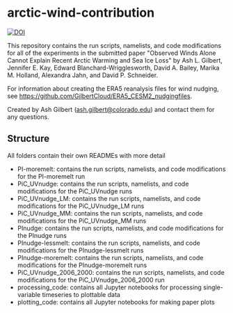 # arctic-wind-contribution

[![DOI](https://zenodo.org/badge/DOI/10.5281/zenodo.15377261.svg)](https://doi.org/10.5281/zenodo.15377261)

This repository contains the run scripts, namelists, and code modifications for all of the experiments in the submitted paper "Observed Winds Alone Cannot Explain Recent Arctic Warming and Sea Ice Loss" by Ash L. Gilbert, Jennifer E. Kay, Edward Blanchard-Wrigglesworth, David A. Bailey, Marika M. Holland, Alexandra Jahn, and David P. Schneider.

For information about creating the ERA5 reanalysis files for wind nudging, see https://github.com/GilbertCloud/ERA5_CESM2_nudgingfiles.

Created by Ash Gilbert (ash.gilbert@colorado.edu) and contact them for any questions.

## Structure

All folders contain their own READMEs with more detail

- PI-moremelt: contains the run scripts, namelists, and code modifications for the PI-moremelt run
- PiC_UVnudge: contains the run scripts, namelists, and code modifications for the PiC_UVnudge runs 
- PiC_UVnudge_LM: contains the run scripts, namelists, and code modifications for the PiC_UVnudge_LM runs 
- PiC_UVnudge_MM: contains the run scripts, namelists, and code modifications for the PiC_UVnudge_MM runs
- PInudge: contains the run scripts, namelists, and code modifications for the PInudge runs
- PInudge-lessmelt: contains the run scripts, namelists, and code modifications for the PInudge-lessmelt runs
- PInudge-moremelt: contains the run scripts, namelists, and code modifications for the PInudge-moremelt runs 
- PiC_UVnudge_2006_2000: contains the run scripts, namelists, and code modifications for the PiC_UVnudge_2006_2000 run 
- processing_code: contains all Jupyter notebooks for processing single-variable timeseries to plottable data 
- plotting_code: contains all Jupyter notebooks for making paper plots 